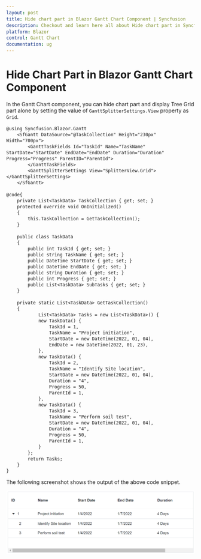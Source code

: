 ```yaml
---
layout: post
title: Hide chart part in Blazor Gantt Chart Component | Syncfusion
description: Checkout and learn here all about Hide chart part in Syncfusion Blazor Gantt Chart component and more.
platform: Blazor
control: Gantt Chart
documentation: ug
---
```


# Hide Chart Part in Blazor Gantt Chart Component

In the Gantt Chart component, you can hide chart part and display Tree Grid part alone by setting the value of `GanttSplitterSettings.View` property as `Grid`.

```cshtml
@using Syncfusion.Blazor.Gantt
    <SfGantt DataSource="@TaskCollection" Height="230px" Width="700px">
        <GanttTaskFields Id="TaskId" Name="TaskName" StartDate="StartDate" EndDate="EndDate" Duration="Duration" Progress="Progress" ParentID="ParentId">
        </GanttTaskFields>
        <GanttSplitterSettings View="SplitterView.Grid"></GanttSplitterSettings>
    </SfGantt>

@code{
    private List<TaskData> TaskCollection { get; set; }
    protected override void OnInitialized()
    {
        this.TaskCollection = GetTaskCollection();
    }

    public class TaskData
    {
        public int TaskId { get; set; }
        public string TaskName { get; set; }
        public DateTime StartDate { get; set; }
        public DateTime EndDate { get; set; }
        public string Duration { get; set; }
        public int Progress { get; set; }
        public List<TaskData> SubTasks { get; set; }
    }

    private static List<TaskData> GetTaskCollection()
    {
            List<TaskData> Tasks = new List<TaskData>() {
            new TaskData() {
                TaskId = 1,
                TaskName = "Project initiation",
                StartDate = new DateTime(2022, 01, 04),
                EndDate = new DateTime(2022, 01, 23),
            },
            new TaskData() {
                TaskId = 2,
                TaskName = "Identify Site location",
                StartDate = new DateTime(2022, 01, 04),
                Duration = "4",
                Progress = 50,
                ParentId = 1,
            },
            new TaskData() {
                TaskId = 3,
                TaskName = "Perform soil test",
                StartDate = new DateTime(2022, 01, 04),
                Duration = "4",
                Progress = 50,
                ParentId = 1,
            }
        };
        return Tasks;
    }
}
```

The following screenshot shows the output of the above code snippet.

![Hiding Blazor Gantt Chart Part](../images/blazor-hide-gantt-chart-part.png)